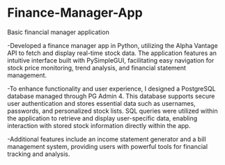 # Finance-Manager-App
Basic financial manager application

-Developed a finance manager app in Python, utilizing the Alpha Vantage API to fetch and display real-time stock data. The application features an intuitive interface built with PySimpleGUI, facilitating easy navigation for stock price monitoring, trend analysis, and financial statement management.

-To enhance functionality and user experience, I designed a PostgreSQL database managed through PG Admin 4. This database supports secure user authentication and stores essential data such as usernames, passwords, and personalized stock lists. SQL queries were utilized within the application to retrieve and display user-specific data, enabling interaction with stored stock information directly within the app.

-Additional features include an income statement generator and a bill management system, providing users with powerful tools for financial tracking and analysis.
